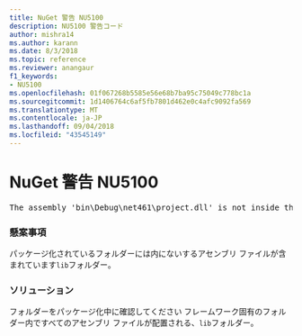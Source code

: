 ```yaml
---
title: NuGet 警告 NU5100
description: NU5100 警告コード
author: mishra14
ms.author: karann
ms.date: 8/3/2018
ms.topic: reference
ms.reviewer: anangaur
f1_keywords:
- NU5100
ms.openlocfilehash: 01f067268b5585e56e68b7ba95c75049c778bc1a
ms.sourcegitcommit: 1d1406764c6af5fb7801d462e0c4afc9092fa569
ms.translationtype: MT
ms.contentlocale: ja-JP
ms.lasthandoff: 09/04/2018
ms.locfileid: "43545149"
---
```

# <a name="nuget-warning-nu5100"></a>NuGet 警告 NU5100
<pre>The assembly 'bin\Debug\net461\project.dll' is not inside the 'lib' folder and hence it won't be added as a reference when the package is installed into a project. Move it into the 'lib' folder if it needs to be referenced.</pre>

### <a name="issue"></a>懸案事項

パッケージ化されているフォルダーには内にないするアセンブリ ファイルが含まれています`lib`フォルダー。


### <a name="solution"></a>ソリューション

フォルダーをパッケージ化中に確認してください フレームワーク固有のフォルダー内ですべてのアセンブリ ファイルが配置される、`lib`フォルダー。

